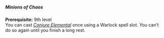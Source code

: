 ##### Minions of Chaos

**Prerequisite:**
9th level
\
You can cast _[<span class="spell">Conjure Elemental</span>](#Conjure_Elemental_conjure_elemental)_ once using a Warlock spell slot.
You can’t do so again until you finish a long rest.
